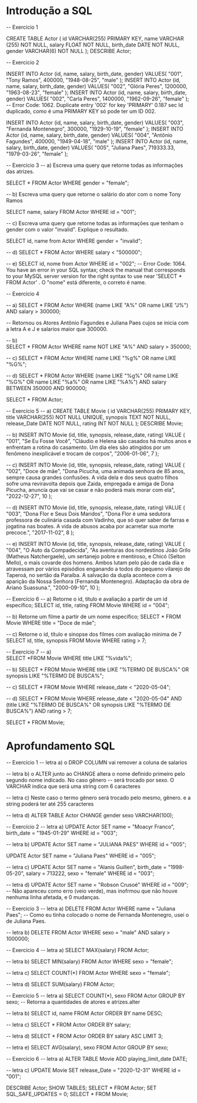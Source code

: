 #  Introdução a SQL
-- Exercicio 1

 CREATE TABLE Actor (
    id VARCHAR(255) PRIMARY KEY,
    name VARCHAR (255) NOT NULL,
    salary FLOAT NOT NULL,
    birth_date DATE NOT NULL,
    gender VARCHAR(6) NOT NULL
);
DESCRIBE Actor;

 -- Exercicio 2
 
 INSERT INTO Actor (id, name, salary, birth_date, gender)
VALUES(
  "001", 
  "Tony Ramos",
  400000,
  "1948-08-25", 
  "male"
);
 INSERT INTO Actor (id, name, salary, birth_date, gender)
VALUES(
  "002", 
  "Glória Peres",
  1200000,
  "1963-08-23", 
  "female"
);
 INSERT INTO Actor (id, name, salary, birth_date, gender)
VALUES(
  "002", 
  "Carla Peres",
  1400000,
  "1962-09-26", 
  "female"
);
-- Error Code: 1062. Duplicate entry '002' for key 'PRIMARY'	0.187 sec Id duplicado, como é uma PRIMARY KEY  só pode ter um ID 002.

INSERT INTO Actor (id, name, salary, birth_date, gender)
VALUES(
  "003", 
  "Fernanda Montenegro",
  300000,
  "1929-10-19", 
  "female"
);
INSERT INTO Actor (id, name, salary, birth_date, gender)
VALUES(
  "004", 
  "Antônio Fagundes",
  400000,
  "1949-04-18", 
  "male"
);
INSERT INTO Actor (id, name, salary, birth_date, gender)
VALUES(
  "005", 
  "Juliana Paes",
  719333.33,
  "1979-03-26", 
  "female"
);

 -- Exercicio 3
 -- a) Escreva uma query que retorne todas as informações das atrizes.
 
 SELECT * FROM Actor WHERE gender = "female";
 
 -- b) Escreva uma query que retorne o salário do ator com o nome Tony Ramos
 
  SELECT name, salary FROM Actor WHERE id = "001";
  
  -- c) Escreva uma query que retorne todas as informações que tenham o gender com o valor "invalid". Explique o resultado.
  
  SELECT id, name from Actor WHERE gender = "invalid";
  
  -- d)
   SELECT * FROM Actor WHERE salary < "500000";
   
   -- e)
   SELECT id, nome from Actor WHERE id = "002";
  -- Error Code: 1064. You have an error in your SQL syntax; check the manual that corresponds to your MySQL server version for the right syntax to use near 'SELECT * FROM Actor'  . O "nome" está diferente, o correto é name.
  
  -- Exercício 4
  
  -- a)
 SELECT * FROM Actor
WHERE (name LIKE "A%" OR name LIKE "J%") AND salary > 300000;

-- Retornou os Atores Antônio Fagundes e Juliana Paes cujos se inicia com a letra A e J e salarios maior que  300000.

-- b)  
 SELECT * FROM Actor
WHERE name NOT LIKE "A%" AND salary > 350000;

-- c)
SELECT * FROM Actor
WHERE name LIKE "%g%" OR name LIKE "%G%";

-- d)
SELECT * FROM Actor
WHERE (name LIKE "%g%" OR name LIKE "%G%" OR name LIKE "%a%" OR name LIKE "%A%")
  AND salary BETWEEN 350000 AND 900000;
 
SELECT * FROM Actor;

-- Exercício 5
-- a)
CREATE TABLE Movie (
	id VARCHAR(255) PRIMARY KEY,
    title VARCHAR(255) NOT NULL UNIQUE,
    synopsis TEXT NOT NULL,
    release_Date DATE NOT NULL,
    rating INT NOT NULL
);
DESCRIBE Movie;

-- b)
INSERT INTO Movie (id, title, synopsis, release_date, rating) 
VALUE (
"001",
"Se Eu Fosse Você",
"Cláudio e Helena são casados há muitos anos e enfrentam a rotina do casamento. Um dia eles são atingidos por um fenômeno inexplicável e trocam de corpos",
"2006-01-06",
7
);

-- c)
INSERT INTO Movie (id, title, synopsis, release_date, rating) 
VALUE (
"002",
"Doce de mãe",
"Dona Picucha, uma animada senhora de 85 anos, sempre causa grandes confusões. A vida dela e dos seus quatro filhos sofre uma reviravolta depois que Zaida, empregada e amiga de Dona Picucha, anuncia que vai se casar e não poderá mais morar com ela",
"2022-12-27",
10
);

-- d)
INSERT INTO Movie (id, title, synopsis, release_date, rating) 
VALUE (
"003",
"Dona Flor e Seus Dois Maridos",
"Dona Flor é uma sedutora professora de culinária casada com Vadinho, que só quer saber de farras e jogatina nas boates. A vida de abusos acaba por acarretar sua morte precoce.",
"2017-11-02",
8
);

-- e)
INSERT INTO Movie (id, title, synopsis, release_date, rating) 
VALUE (
"004",
"O Auto da Compadecida",
"As aventuras dos nordestinos João Grilo (Matheus Natchergaele), um sertanejo pobre e mentiroso, e Chicó (Selton Mello), o mais covarde dos homens. Ambos lutam pelo pão de cada dia e atravessam por vários episódios enganando a todos do pequeno vilarejo de Taperoá, no sertão da Paraíba. A salvação da dupla acontece com a aparição da Nossa Senhora (Fernanda Montenegro). Adaptação da obra de Ariano Suassuna.",
"2000-09-10",
10
);

-- Exercício 6
-- a)  Retorne o id, título e avaliação a partir de um id específico;
SELECT id, title, rating FROM Movie
 WHERE id = "004";

-- b) Retorne um filme a partir de um nome específico;
SELECT * FROM Movie 
WHERE title = "Doce de mãe";

-- c)  Retorne o id, título e sinopse dos filmes com avaliação mínima de 7
SELECT id, title, synopsis FROM Movie 
WHERE rating > 7;

-- Exercício 7
-- a)  
SELECT *FROM Movie 
WHERE title LIKE "%vida%";

-- b)
SELECT * FROM Movie
WHERE title LIKE "%TERMO DE BUSCA%" OR
      synopsis LIKE "%TERMO DE BUSCA%";

-- c)
SELECT * FROM Movie
WHERE release_date < "2020-05-04";

-- d)
SELECT * FROM Movie
WHERE release_date < "2020-05-04" AND 
      (title LIKE "%TERMO DE BUSCA%" OR
      synopsis LIKE "%TERMO DE BUSCA%") AND rating > 7;


SELECT * FROM Movie;

# Aprofundamento SQL 

-- Exercício 1
-- letra a) o DROP COLUMN vai remover a coluna de salarios

-- letra b) o ALTER junto ao CHANGE altera o nome definido primeiro pelo segundo nome indicado. No caso gênero
-- será trocado por sexo. O VARCHAR indica que será uma string com 6 caracteres

-- letra c) Neste caso o termo gênero será trocado pelo mesmo, gênero. e a string poderá ter até 255 caracteres


-- letra d)
ALTER TABLE Actor
CHANGE gender sexo VARCHAR(100);

-- Exercício 2
-- letra a)
UPDATE Actor
SET name = "Moacyr Franco",
birth_date = "1945-01-29"
WHERE id = "003";

-- letra b)
UPDATE Actor 
SET name = "JULIANA PAES"
WHERE id = "005";

UPDATE Actor 
SET name = "Juliana Paes"
WHERE id = "005";

-- letra c)
UPDATE Actor
SET name = "Alanis Guillen",
birth_date = "1998-05-20",
salary = 713222,
sexo = "female"
WHERE id = "003";

-- letra d)
UPDATE Actor
SET name = "Robson Crusoé"
WHERE id = "009";
-- Não apareceu como erro (veio verde), mas inofrmou que não houve nenhuma linha afetada, e 0 mudanças.

-- Exercicio 3
-- letra a)
DELETE FROM Actor WHERE name = "Juliana Paes";
-- Como eu tinha colocado o nome de Fernanda Montenegro, usei o de Juliana Paes.

-- letra b)
DELETE FROM Actor
WHERE sexo = "male" AND salary > 1000000;

-- Exercício 4
-- letra a)
SELECT MAX(salary) FROM Actor;

-- letra b)
SELECT MIN(salary) FROM Actor 
WHERE sexo = "female";

-- letra c)
SELECT COUNT(*) FROM Actor
 WHERE sexo = "female";
 
 -- letra d)
 SELECT SUM(salary) FROM Actor;
 
 -- Exercício 5
 -- letra a)
 SELECT COUNT(*), sexo
FROM Actor
GROUP BY sexo;
-- Retorna a quantidades de atores e atrizes.alter

-- letra b)
SELECT id, name FROM Actor
ORDER BY name DESC; 

-- letra c)
SELECT * FROM Actor ORDER BY salary;

-- letra d)
SELECT * FROM Actor ORDER BY salary ASC LIMIT 3;

-- letra e)
SELECT AVG(salary), sexo FROM Actor GROUP BY sexo;

-- Exercicio 6
-- letra a)
ALTER TABLE Movie ADD playing_limit_date DATE;

-- letra c)
UPDATE Movie
SET release_Date = "2020-12-31"
WHERE id = "001";

DESCRIBE Actor;
SHOW TABLES;
SELECT * FROM Actor;
SET SQL_SAFE_UPDATES = 0;
SELECT * FROM Movie;